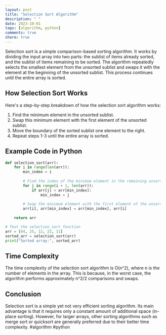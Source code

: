 ```yaml
---
layout: post
title: "Selection Sort Algorithm"
description: " "
date: 2023-10-01
tags: [algorithm, python]
comments: true
share: true
---
```


Selection sort is a simple comparison-based sorting algorithm. It works by dividing the input array into two parts: the sublist of items already sorted, and the sublist of items remaining to be sorted. The algorithm repeatedly selects the smallest element from the unsorted sublist and swaps it with the element at the beginning of the unsorted sublist. This process continues until the entire array is sorted.

## How Selection Sort Works

Here's a step-by-step breakdown of how the selection sort algorithm works:

1. Find the minimum element in the unsorted sublist.
2. Swap this minimum element with the first element of the unsorted sublist.
3. Move the boundary of the sorted sublist one element to the right.
4. Repeat steps 1-3 until the entire array is sorted.

## Example Code in Python

```python
def selection_sort(arr):
    for i in range(len(arr)):
        min_index = i
        
        # Find the index of the minimum element in the remaining unsorted sublist
        for j in range(i + 1, len(arr)):
            if arr[j] < arr[min_index]:
                min_index = j
        
        # Swap the minimum element with the first element of the unsorted sublist
        arr[i], arr[min_index] = arr[min_index], arr[i]
    
    return arr

# Test the selection_sort function
arr = [64, 25, 12, 22, 11]
sorted_arr = selection_sort(arr)
print("Sorted array:", sorted_arr)
```

## Time Complexity

The time complexity of the selection sort algorithm is O(n^2), where n is the number of elements in the array. This is because, in the worst case, the algorithm performs approximately n^2/2 comparisons and swaps.

## Conclusion

Selection sort is a simple yet not very efficient sorting algorithm. Its main advantage is that it requires only a constant amount of additional space (in-place sorting). However, for larger arrays, other sorting algorithms such as merge sort or quicksort are generally preferred due to their better time complexity. #algorithm #python